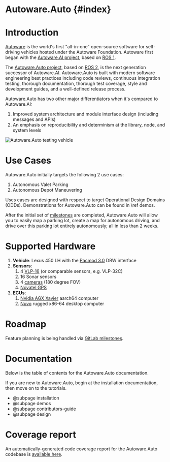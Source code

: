 Autoware.Auto {#index}
======================

# Introduction

[Autoware](https://www.autoware.org/) is the world's first "all-in-one" open-source
software for self-driving vehicles hosted under the Autoware Foundation. Autoware first began with
the [Autoware.AI project](https://www.autoware.ai/), based on
[ROS 1](http://wiki.ros.org/Documentation).

The [Autoware.Auto project](https://www.autoware.auto/), based on [ROS 2](https://index.ros.org/doc/ros2/), is the next generation successor of Autoware.AI. Autoware.Auto is built with modern software engineering best practices including code reviews, continuous integration testing, thorough documentation, thorough test coverage, style and development guides, and a well-defined release process.

Autoware.Auto has two other major differentiators when it's compared to Autoware.AI:

1. Improved system architecture and module interface design (including messages and APIs)
2. An emphasis on reproducibility and determinism at the library, node, and system levels

![Autoware.Auto testing vehicle](images/lexus.jpg)


# Use Cases

Autoware.Auto initially targets the following 2 use cases:

1. Autonomous Valet Parking
2. Autonomous Depot Maneuvering

Uses cases are designed with respect to target Operational Design Domains (ODDs). Demonstrations for Autoware.Auto can be found in \ref demos.

After the initial set of [milestones](https://gitlab.com/autowarefoundation/autoware.auto/AutowareAuto/-/milestones)
are completed, Autoware.Auto will allow you to easily map a parking lot, create
a map for autonomous driving, and drive over this parking lot entirely autonomously; all in less
than 2 weeks.

# Supported Hardware

1. **Vehicle**: Lexus 450 LH with the
[Pacmod 3.0](https://autonomoustuff.com/product/small-ev-by-wire-kits/) DBW interface
2. **Sensors**:
    1. 4 [VLP-16](https://velodynelidar.com/vlp-16-hi-res.html) (or comparable sensors, e.g.
      VLP-32C)
    2. 16 Sonar sensors
    3. 4 [cameras](http://wiki.ros.org/pointgrey_camera_driver) (180 degree FOV)
    4. [Novatel GPS](https://autonomoustuff.com/product/novatel-vehicle-kits/)
3. **ECUs**:
    1. [Nvidia AGX Xavier](https://www.nvidia.com/en-us/deep-learning-ai/products/agx-systems/) aarch64 computer
    2. [Nuvo](https://autonomoustuff.com/product/astuff-spectra/) rugged x86-64 desktop computer


# Roadmap

Feature planning is being handled via
[GitLab milestones](https://gitlab.com/autowarefoundation/autoware.auto/AutowareAuto/-/milestones).

# Documentation

Below is the table of contents for the Autoware.Auto documentation.

If you are new to Autoware.Auto, begin at the installation documentation, then move on to the tutorials.

- @subpage installation
- @subpage demos
- @subpage contributors-guide
- @subpage design


# Coverage report

An automatically-generated code coverage report for the Autoware.Auto codebase is [available here](coverage/index.html).

